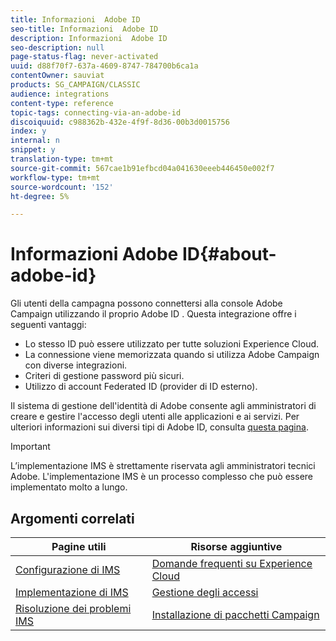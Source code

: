 ```yaml
---
title: Informazioni  Adobe ID
seo-title: Informazioni  Adobe ID
description: Informazioni  Adobe ID
seo-description: null
page-status-flag: never-activated
uuid: d88f70f7-637a-4609-8747-784700b6ca1a
contentOwner: sauviat
products: SG_CAMPAIGN/CLASSIC
audience: integrations
content-type: reference
topic-tags: connecting-via-an-adobe-id
discoiquuid: c988362b-432e-4f9f-8d36-00b3d0015756
index: y
internal: n
snippet: y
translation-type: tm+mt
source-git-commit: 567cae1b91efbcd04a041630eeeb446450e002f7
workflow-type: tm+mt
source-wordcount: '152'
ht-degree: 5%

---
```



# Informazioni  Adobe ID{#about-adobe-id}

Gli utenti della campagna possono connettersi alla console  Adobe Campaign utilizzando il proprio Adobe ID . Questa integrazione offre i seguenti vantaggi:

* Lo stesso ID può essere utilizzato per tutte  soluzioni Experience Cloud.
* La connessione viene memorizzata quando si utilizza  Adobe Campaign con diverse integrazioni.
* Criteri di gestione password più sicuri.
* Utilizzo di account Federated ID (provider di ID esterno).

Il sistema di gestione dell&#39;identità di Adobe consente agli amministratori di creare e gestire l&#39;accesso degli utenti alle applicazioni e ai servizi. Per ulteriori informazioni sui diversi tipi di Adobe ID, consulta [questa pagina](https://helpx.adobe.com/enterprise/using/identity.html).

>[!IMPORTANT]
>
>L’implementazione IMS è strettamente riservata agli amministratori tecnici Adobe. L&#39;implementazione IMS è un processo complesso che può essere implementato molto a lungo.

## Argomenti correlati

| Pagine utili | Risorse aggiuntive |
|---|---|
| [Configurazione di IMS](../../integrations/using/configuring-ims.md) | [Domande frequenti su  Experience Cloud](https://docs.adobe.com/content/help/en/core-services/interface/manage-users-and-products/faq.html) |
| [Implementazione di IMS](../../integrations/using/implementing-ims.md) | [Gestione degli accessi](../../platform/using/access-management.md) |
| [Risoluzione dei problemi IMS](../../integrations/using/ims-troubleshooting.md) | [Installazione di pacchetti Campaign](../../installation/using/installing-campaign-standard-packages.md) |

